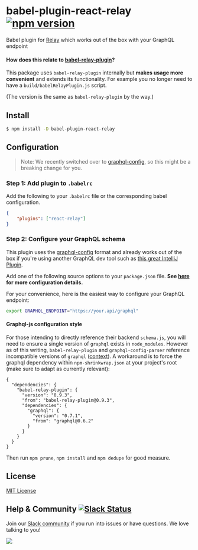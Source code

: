 # babel-plugin-react-relay [![npm version](https://badge.fury.io/js/babel-plugin-react-relay.svg)](https://badge.fury.io/js/babel-plugin-react-relay)
Babel plugin for [Relay](https://github.com/facebook/relay) which works out of the box with your GraphQL endpoint

#### How does this relate to [babel-relay-plugin](https://www.npmjs.com/package/babel-relay-plugin)?

This package uses `babel-relay-plugin` internally but **makes usage more convenient** and extends its functionality. For example you no longer need to have a `build/babelRelayPlugin.js` script.

(The version is the same as `babel-relay-plugin` by the way.)

## Install

```sh
$ npm install -D babel-plugin-react-relay
```

## Configuration

> Note: We recently switched over to [graphql-config](https://github.com/graphcool/graphql-config), so this might be a breaking change for you.

### Step 1: Add plugin to `.babelrc`

Add the following to your `.babelrc` file or the corresponding babel configuration.

```json
{
	"plugins": ["react-relay"]
}
```

### Step 2: Configure your GraphQL schema

This plugin uses the [graphql-config](https://github.com/graphcool/graphql-config) format and already works out of the box if you're using another GraphQL dev tool such as [this great IntelliJ Plugin](https://github.com/jimkyndemeyer/js-graphql-intellij-plugin).

Add one of the following source options to your `package.json` file. **See [here](https://github.com/graphcool/graphql-config#usage) for more configuration details.**

For your convenience, here is the easiest way to configure your GraphQL endpoint:

```sh
export GRAPHQL_ENDPOINT="https://your.api/graphql"
```

#### Graphql-js configuration style

For those intending to directly reference their backend `schema.js`, you will need to ensure a single version of `graphql` exists in `node_modules`. However as of this writing, `babel-relay-plugin` and `graphql-config-parser` reference incompatible versions of `graphql` ([context](https://github.com/facebook/relay/issues/1400)). A workaround is to force the graphql dependency within `npm-shrinkwrap.json` at your project's root (make sure to adapt as currently relevant):

```
{
  "dependencies": {
    "babel-relay-plugin": {
      "version": "0.9.3",
      "from": "babel-relay-plugin@0.9.3",
      "dependencies": {
        "graphql": {
          "version": "0.7.1",
          "from": "graphql@0.6.2"
        }
      }
    }
  }
}
```

Then run `npm prune`, `npm install` and `npm dedupe` for good measure.

## License

[MIT License](http://opensource.org/licenses/MIT)


## Help & Community [![Slack Status](https://slack.graph.cool/badge.svg)](https://slack.graph.cool)

Join our [Slack community](http://slack.graph.cool/) if you run into issues or have questions. We love talking to you!

![](http://i.imgur.com/5RHR6Ku.png)

